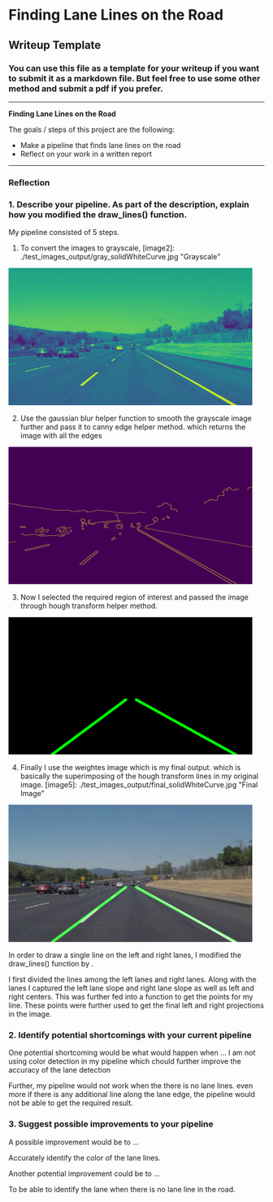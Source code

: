 # **Finding Lane Lines on the Road** 

## Writeup Template

### You can use this file as a template for your writeup if you want to submit it as a markdown file. But feel free to use some other method and submit a pdf if you prefer.

---

**Finding Lane Lines on the Road**

The goals / steps of this project are the following:
* Make a pipeline that finds lane lines on the road
* Reflect on your work in a written report


[//]: # (Image References)

[image1]: ./examples/grayscale.jpg "Grayscale"

---

### Reflection

### 1. Describe your pipeline. As part of the description, explain how you modified the draw_lines() function.

My pipeline consisted of 5 steps. 

1. To convert the images to grayscale, 
[image2]: ./test_images_output/gray_solidWhiteCurve.jpg "Grayscale"

<img src="/test_images_output/gray_solidWhiteCurve.jpg" width="480" alt="Grayscale" />

2. Use the gaussian blur helper function to smooth the grayscale image further and pass it to canny edge helper method.
which returns the image with all the edges

[image3]: ./test_images_output/edges_solidWhiteCurve.jpg "Edges"
<img src="/test_images_output/edges_solidWhiteCurve.jpg" width="480" alt="Edges" />

3. Now I selected the required region of interest and passed the image through hough transform helper method.

[image4]: ./test_images_output/lines_solidWhiteCurve.jpg "Lines"
<img src="/test_images_output/lines_solidWhiteCurve.jpg" width="480" alt="Lines" />

4. Finally I use the weightes image which is my final output. which is basically the superimposing of the hough transform lines in my original image.
[image5]: ./test_images_output/final_solidWhiteCurve.jpg "Final Image"
<img src="/test_images_output/final_solidWhiteCurve.jpg" width="480" alt="Final Image" />


In order to draw a single line on the left and right lanes, I modified the draw_lines() function by .

I first divided the lines among the left lanes and right lanes. Along with the lanes I captured the left lane slope and right lane slope as well as left and right centers. This was further fed into a function to get the points for my line. These points were further used to get the final left and right projections in the image.



### 2. Identify potential shortcomings with your current pipeline


One potential shortcoming would be what would happen when ... 
I am not using color detection in my pipeline which chould further improve the accuracy of the lane detection

Further, my pipeline would not work when the there is no lane lines. even more if there is any additional line along the lane edge, the pipeline would not be able to get the required result.

### 3. Suggest possible improvements to your pipeline

A possible improvement would be to ...

Accurately identify the color of the lane lines.

Another potential improvement could be to ...

To be able to identify the lane when there is no lane line in the road.
